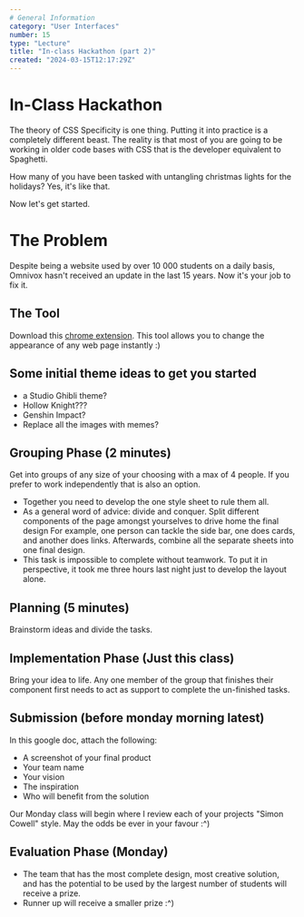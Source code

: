 ```yaml
---
# General Information
category: "User Interfaces"
number: 15
type: "Lecture"
title: "In-class Hackathon (part 2)"
created: "2024-03-15T12:17:29Z"
---
```


# In-Class Hackathon

The theory of CSS Specificity is one thing. Putting it into practice is a completely different beast. The reality is that most of you are going to be working in older code bases with CSS that is the developer equivalent to Spaghetti.

How many of you have been tasked with untangling christmas lights for the holidays? Yes, it's like that.

Now let's get started.

# The Problem

Despite being a website used by over 10 000 students on a daily basis, Omnivox hasn't received an update in the last 15 years. Now it's your job to fix it.

## The Tool

Download this [chrome extension](https://chromewebstore.google.com/detail/stylebot/oiaejidbmkiecgbjeifoejpgmdaleoha). This tool allows you to change the appearance of any web page instantly :)

## Some initial theme ideas to get you started

- a Studio Ghibli theme?
- Hollow Knight???
- Genshin Impact?
- Replace all the images with memes?

## Grouping Phase (2 minutes)

Get into groups of any size of your choosing with a max of 4 people. If you prefer to work independently that is also an option.

- Together you need to develop the one style sheet to rule them all.
- As a general word of advice: divide and conquer. Split different components of the page amongst yourselves to drive home the final design For example, one person can tackle the side bar, one does cards, and another does links. Afterwards, combine all the separate sheets into one final design.
- This task is impossible to complete without teamwork. To put it in perspective, it took me three hours last night just to develop the layout alone.

## Planning (5 minutes)

Brainstorm ideas and divide the tasks.

## Implementation Phase (Just this class)

Bring your idea to life. Any one member of the group that finishes their component first needs to act as support to complete the un-finished tasks.

## Submission (before monday morning latest)

In this google doc, attach the following:

- A screenshot of your final product
- Your team name
- Your vision
- The inspiration
- Who will benefit from the solution

Our Monday class will begin where I review each of your projects "Simon Cowell" style. May the odds be ever in your favour :^)

## Evaluation Phase (Monday)

- The team that has the most complete design, most creative solution, and has the potential to be used by the largest number of students will receive a prize.
- Runner up will receive a smaller prize :^)
